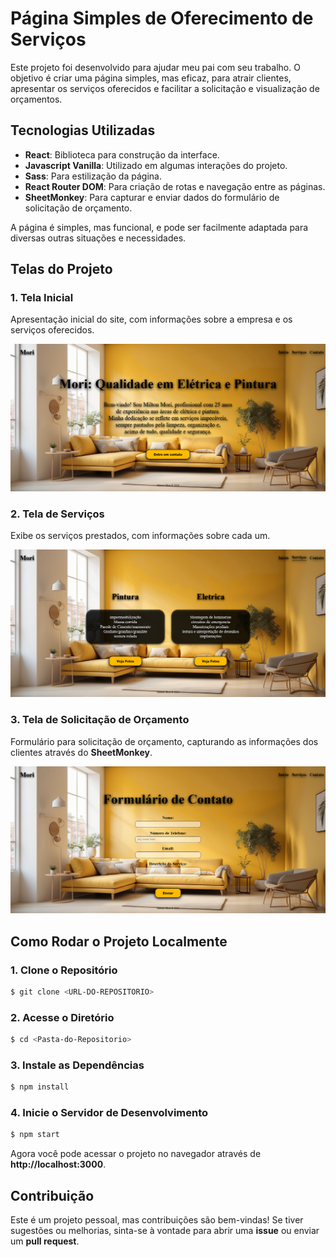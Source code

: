 # Página Simples de Oferecimento de Serviços

Este projeto foi desenvolvido para ajudar meu pai com seu trabalho. O objetivo é criar uma página simples, mas eficaz, para atrair clientes, apresentar os serviços oferecidos e facilitar a solicitação e visualização de orçamentos.

## Tecnologias Utilizadas
- **React**: Biblioteca para construção da interface.
- **Javascript Vanilla**: Utilizado em algumas interações do projeto.
- **Sass**: Para estilização da página.
- **React Router DOM**: Para criação de rotas e navegação entre as páginas.
- **SheetMonkey**: Para capturar e enviar dados do formulário de solicitação de orçamento.

A página é simples, mas funcional, e pode ser facilmente adaptada para diversas outras situações e necessidades.

## Telas do Projeto
### 1. Tela Inicial

Apresentação inicial do site, com informações sobre a empresa e os serviços oferecidos.

![Tela Inicial](/public/inicio.png)

### 2. Tela de Serviços

Exibe os serviços prestados, com informações sobre cada um.

![Tela de Serviços](/public/servicos.png)

### 3. Tela de Solicitação de Orçamento

Formulário para solicitação de orçamento, capturando as informações dos clientes através do **SheetMonkey**.

![Tela de Contato](/public/contato.png)

## Como Rodar o Projeto Localmente

### 1. Clone o Repositório

```bash
$ git clone <URL-DO-REPOSITORIO>
```

### 2. Acesse o Diretório

```bash
$ cd <Pasta-do-Repositorio>
```

### 3. Instale as Dependências

```bash
$ npm install
```

### 4. Inicie o Servidor de Desenvolvimento

```bash
$ npm start
```

Agora você pode acessar o projeto no navegador através de **http://localhost:3000**.

## Contribuição

Este é um projeto pessoal, mas contribuições são bem-vindas! Se tiver sugestões ou melhorias, sinta-se à vontade para abrir uma **issue** ou enviar um **pull request**.
